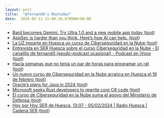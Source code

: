 ```yaml
---
layout: post
title:  "@fernand0's Mastodon"
date:  2024-02-11 15:09:26.870000+00:00
---
```

*  [Bard becomes Gemini: Try Ultra 1.0 and a new mobile app today ](https://blog.google/products/gemini/bard-gemini-advanced-app) ([toot](https://mastodon.social/@fernand0/111913478839882188))
*  [AppSec is harder than you think. Here’s how AI can help. ](https://github.blog/2024-02-06-appsec-is-harder-than-you-think-heres-how-ai-can-help) ([toot](https://mastodon.social/@fernand0/111913405940319869))
*  [La UZ imparte en Huesca un curso de Ciberseguridad en la Nube  ](https://www.ondacero.es/emisoras/aragon/noticias/imparte-huesca-curso-ciberseguridad-nube_2024020965c6219982085c00015c165f.htm) ([toot](https://mastodon.social/@fernand0/111913309842904134))
*  [Entrevista en SER Huesca sobre el curso Ciberseguridad en la Nube - El canalillo de fernand0 (seudo-podcast ocasional) - Podcast en iVoox ](https://www.ivoox.com/entrevista-ser-huesca-sobre-curso-ciberseguridad-audios-mp3_rf_124028026_1.htm) ([toot](https://mastodon.social/@fernand0/111913160939094106))
*  [Hacía semanas que no tenía un par de horas para programar un rat ](https://mastodon.social/@fernand0/111913030752139445) ([toot](https://mastodon.social/@fernand0/111913030752139445))
*  [Un nuevo curso de Ciberseguridad en la Nube arranca en Huesca el 19 de febrero  ](https://www.heraldo.es/noticias/aragon/huesca/2024/02/09/un-nuevo-curso-de-ciberseguridad-en-la-nube-arranca-en-huesca-el-19-de-febrero-1709900.html) ([toot](https://mastodon.social/@fernand0/111912993248455768))
*  [Oracle’s plans for Java in 2024 ](https://www.infoworld.com/article/3712441/oracles-plans-for-java-in-2024.htm) ([toot](https://mastodon.social/@fernand0/111912939098514756))
*  [Microsoft seeks Rust developers to rewrite core C# code ](https://www.theregister.com/2024/01/31/microsoft_seeks_rust_developers) ([toot](https://mastodon.social/@fernand0/111912750700930078))
*  [El curso de Ciberseguridad en la Nube suma el apoyo del Ministerio de Defensa  ](https://www.diariodelaltoaragon.es/noticias/huesca/2024/02/09/el-curso-de-ciberseguridad-en-la-nube-suma-el-apoyo-del-ministerio-de-defensa-1709898-daa.html) ([toot](https://mastodon.social/@fernand0/111912703001473454))
*  [Hoy por Hoy SER de Huesca, 13:07 - 05/02/2024 \| Radio Huesca \| Cadena SER ](https://cadenaser.com/audio/cadenaser_huesca_hoyporhoyserdehuesca_20240205_130704_140000) ([toot](https://mastodon.social/@fernand0/111912549690053194))
